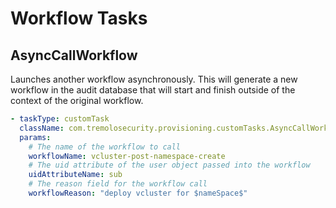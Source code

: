 # Workflow Tasks

## AsyncCallWorkflow

Launches another workflow asynchronously.  This will generate a new workflow in the audit database that will start and finish outside of the context of the original workflow.

```yaml
- taskType: customTask
  className: com.tremolosecurity.provisioning.customTasks.AsyncCallWorkflow
  params:
    # The name of the workflow to call
    workflowName: vcluster-post-namespace-create
    # The uid attribute of the user object passed into the workflow
    uidAttributeName: sub
    # The reason field for the workflow call
    workflowReason: "deploy vcluster for $nameSpace$"
```